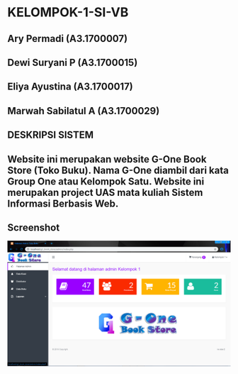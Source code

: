 # KELOMPOK-1-SI-VB
Ary Permadi (A3.1700007)
-
Dewi Suryani P (A3.1700015)
-
Eliya Ayustina (A3.1700017)
-
Marwah Sabilatul A (A3.1700029)
---
## DESKRIPSI SISTEM
Website ini merupakan website G-One Book Store (Toko Buku). Nama G-One diambil dari kata Group One atau Kelompok Satu. Website ini merupakan project UAS mata kuliah Sistem Informasi Berbasis Web.
---
## Screenshot

![image](/img/g1.png)

